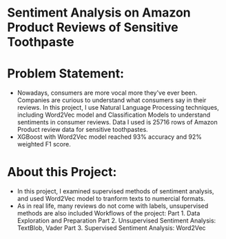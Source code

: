 # Sentiment Analysis on Amazon Product Reviews of Sensitive Toothpaste

# Problem Statement:
- Nowadays, consumers are more vocal more they've ever been. Companies are curious to understand what consumers say in their reviews. In this project, I use Natural Language Processing techniques, including Word2Vec model and Classification Models to understand sentiments in consumer reviews. Data I used is 25716 rows of Amazon Product review data for sensitive toothpastes. 
- XGBoost with Word2Vec model reached 93% accuracy and 92% weighted F1 score.

# About this Project:
- In this project, I examined supervised methods of sentiment analysis, and used Word2Vec model to tranform texts to numercial formats.
- As in real life, many reviews do not come with labels, unsupervised methods are also included
Workflows of the project:
Part 1. Data Exploration and Preparation
Part 2. Unsupervised Sentiment Analysis: TextBlob, Vader
Part 3. Supervised Sentiment Analysis: Word2Vec
